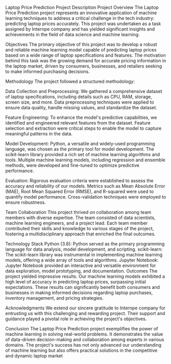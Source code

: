 Laptop Price Prediction Project Description
Project Overview
The Laptop Price Prediction project represents an innovative application of machine learning techniques to address a critical challenge in the tech industry: predicting laptop prices accurately. This project was undertaken as a task assigned by Internpe company and has yielded significant insights and achievements in the field of data science and machine learning.

Objectives
The primary objective of this project was to develop a robust and reliable machine learning model capable of predicting laptop prices based on a wide range of laptop specifications and features. The motivation behind this task was the growing demand for accurate pricing information in the laptop market, driven by consumers, businesses, and retailers seeking to make informed purchasing decisions.

Methodology
The project followed a structured methodology:

Data Collection and Preprocessing: We gathered a comprehensive dataset of laptop specifications, including details such as CPU, RAM, storage, screen size, and more. Data preprocessing techniques were applied to ensure data quality, handle missing values, and standardize the dataset.

Feature Engineering: To enhance the model's predictive capabilities, we identified and engineered relevant features from the dataset. Feature selection and extraction were critical steps to enable the model to capture meaningful patterns in the data.

Model Development: Python, a versatile and widely-used programming language, was chosen as the primary tool for model development. The scikit-learn library provided a rich set of machine learning algorithms and tools. Multiple machine learning models, including regression and ensemble methods, were developed and fine-tuned to optimize predictive performance.

Evaluation: Rigorous evaluation criteria were established to assess the accuracy and reliability of our models. Metrics such as Mean Absolute Error (MAE), Root Mean Squared Error (RMSE), and R-squared were used to quantify model performance. Cross-validation techniques were employed to ensure robustness.

Team Collaboration
This project thrived on collaboration among team members with diverse expertise. The team consisted of data scientists, machine learning engineers, and a project lead. Each team member contributed their skills and knowledge to various stages of the project, fostering a multidisciplinary approach that enriched the final outcomes.

Technology Stack
Python (3.8): Python served as the primary programming language for data analysis, model development, and scripting.
scikit-learn: The scikit-learn library was instrumental in implementing machine learning models, offering a wide array of tools and algorithms.
Jupyter Notebook: Jupyter Notebook provided an interactive and versatile environment for data exploration, model prototyping, and documentation.
Outcomes
The project yielded impressive results. Our machine learning models exhibited a high level of accuracy in predicting laptop prices, surpassing initial expectations. These results can significantly benefit both consumers and businesses in making informed decisions regarding laptop purchases, inventory management, and pricing strategies.

Acknowledgments
We extend our sincere gratitude to Internpe company for entrusting us with this challenging and rewarding project. Their support and guidance played a pivotal role in achieving the project's objectives.

Conclusion
The Laptop Price Prediction project exemplifies the power of machine learning in solving real-world problems. It demonstrates the value of data-driven decision-making and collaboration among experts in various domains. The project's success has not only advanced our understanding of machine learning but also offers practical solutions in the competitive and dynamic laptop market

